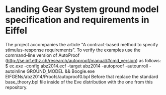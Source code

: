 # Landing Gear System ground model specification and requirements in Eiffel
The project accompanies the article "A contract-based method to specify stimulus-response requirements".
To verify the examples use the command-line version of AutoProof (http://se.inf.ethz.ch/research/autoproof/manual/#cmd_version) as follows:
$ ec.exe -config abz2014.ecf -target abz2014 -autoproof -autounroll -autoinline GROUND_MODEL && Boogie.exe EIFGENs/abz2014/Proofs/autoproof0.bpl
Before that replace the standard base_theory.bpl file inside of the Eve distribution with the one from this repository.
